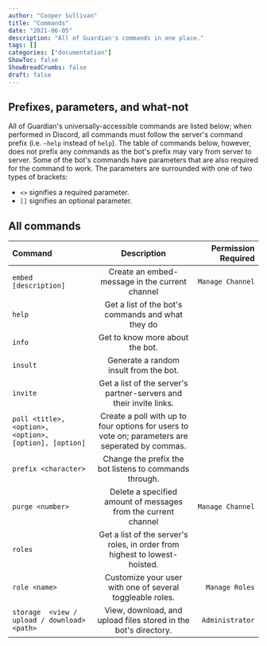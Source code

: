 ```yaml
---
author: "Cooper Sullivan"
title: "Commands"
date: "2021-06-05"
description: "All of Guardian's commands in one place."
tags: []
categories: ["documentation"]
ShowToc: false
ShowBreadCrumbs: false
draft: false
---
```


## Prefixes, parameters, and what-not
All of Guardian's universally-accessible commands are listed below; when performed in Discord, all commands
must follow the server's command prefix (i.e. ``~help`` instead of ``help``). The table of commands below, however,
does not prefix any commands as the bot's prefix may vary from server to server. Some of the bot's commands have
parameters that are also required for the command to work. The parameters are surrounded with one of two types of brackets:
* ``<>`` signifies a required parameter.
* ``[]`` signifies an optional parameter.

## All commands

| Command | Description | Permission Required |
| :- | :-: | -: |
| ``embed [description]`` | Create an embed-message in the current channel | ``Manage Channel`` |
| ``help`` | Get a list of the bot's commands and what they do ||
| ``info`` | Get to know more about the bot. ||
| ``insult`` | Generate a random insult from the bot. ||
| ``invite`` | Get a list of the server's partner-servers and their invite links. ||
| ``poll <title>, <option>, <option>, [option], [option]`` | Create a poll with up to four options for users to vote on; parameters are seperated by commas. ||
| ``prefix <character>`` | Change the prefix the bot listens to commands through. ||
| ``purge <number>`` | Delete a specified amount of messages from the current channel | ``Manage Channel`` |
| ``roles`` | Get a list of the server's roles, in order from highest to lowest-hoisted. ||
| ``role <name>`` | Customize your user with one of several toggleable roles. | ``Manage Roles`` |
| ``storage	 <view / upload / download> <path>`` | View, download, and upload files stored in the bot's directory. | ``Administrator`` |